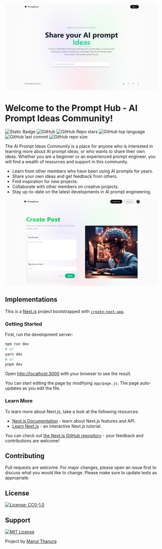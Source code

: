![AI Prompt Ideas Community](/public/assets/md/home.png)

# Welcome to the Prompt Hub - AI Prompt Ideas Community!

![Static Badge](https://img.shields.io/badge/Repo-Prompt_Community-orange) ![GitHub](https://img.shields.io/github/license/manulthanura/Prompt-Community) ![GitHub Repo stars](https://img.shields.io/github/stars/manulthanura/Prompt-Community?color=yellow) ![GitHub top language](https://img.shields.io/github/languages/top/manulthanura/Prompt-Community) ![GitHub last commit](https://img.shields.io/github/last-commit/manulthanura/Prompt-Community) ![GitHub repo size](https://img.shields.io/github/repo-size/manulthanura/Prompt-Community)


The AI Prompt Ideas Community is a place for anyone who is interested in learning more about AI prompt ideas, or who wants to share their own ideas. Whether you are a beginner or an experienced prompt engineer, you will find a wealth of resources and support in this community.

- Learn from other members who have been using AI prompts for years.
- Share your own ideas and get feedback from others.
- Find inspiration for new projects.
- Collaborate with other members on creative projects.
- Stay up-to-date on the latest developments in AI prompt engineering.

![AI Prompt Ideas Community](/public/assets/md/cp.png)

## Implementations

This is a [Next.js](https://nextjs.org/) project bootstrapped with [`create-next-app`](https://github.com/vercel/next.js/tree/canary/packages/create-next-app).

### Getting Started

First, run the development server:

```bash
npm run dev
# or
yarn dev
# or
pnpm dev
```

Open [http://localhost:3000](http://localhost:3000) with your browser to see the result.

You can start editing the page by modifying `app/page.js`. The page auto-updates as you edit the file.

### Learn More

To learn more about Next.js, take a look at the following resources:

- [Next.js Documentation](https://nextjs.org/docs) - learn about Next.js features and API.
- [Learn Next.js](https://nextjs.org/learn) - an interactive Next.js tutorial.

You can check out [the Next.js GitHub repository](https://github.com/vercel/next.js/) - your feedback and contributions are welcome!

## Contributing

Pull requests are welcome. For major changes, please open an issue first to discuss what you would like to change.
Please make sure to update tests as appropriate.

## License
[![License: CC0-1.0](https://img.shields.io/badge/License-CC0_1.0-lightgrey.svg)](http://creativecommons.org/publicdomain/zero/1.0/)

## Support

[![MIT License](https://img.shields.io/badge/Donate-Buy%20Me%20A%20Coffee-orange.svg?style=flat-square&logo=buymeacoffee)](https://www.buymeacoffee.com/manulthanura)

Project by [Manul Thanura](https://github.com/manulthanura)